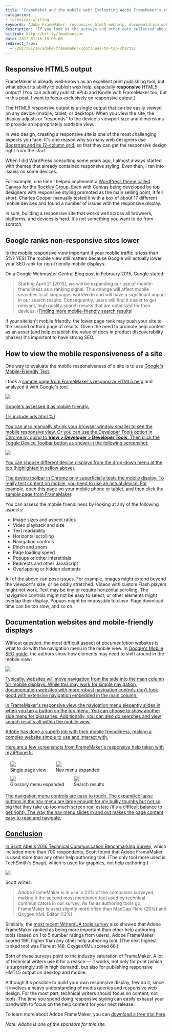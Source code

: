 ```yaml
---
title: "FrameMaker and the mobile web: Evaluating Adobe FrameMaker's responsive HTML5 output"
categories:
- technical-writing
keywords: Adobe FrameMaker, responsive html5 webhelp, documentation websites
description: "If you look at the surveys and other data collected about tool usage and priorities in the technical communication field, it's impossible not to acknowledge FrameMaker as one of the most common tools. Year after year it appears at the top of the charts, and print publishing remains a high priority. Although commonly known for its print publishing capabilities, FrameMaker also has an excellent responsive HTML5 web output. Getting responsive design right is difficult, particularly with documentation websites that have robust navigation sidebars. FrameMaker's responsive output is both mobile-friendly and impressively designed."
bitlink: http://bit.ly/fmweboutput
date: 2017-01-16 18:00:00
redirect_from:
  - /2017/01/16/adobe-framemaker-continues-to-top-charts/
---
```


## Responsive HTML5 output

FrameMaker is already well-known as an excellent print publishing tool, but what about its ability to publish web help, especially **responsive** HTML5 output? (You can actually publish ePub and Kindle with FrameMaker too, but in this post, I want to focus exclusively on responsive output.)

The HTML5 responsive output is a single output that can be easily viewed on any device (mobile, tablet, or desktop). When you view the site, the display adjusts or "responds" to the device's viewport size and dimensions to provide an appropriately readable view.

In web design, creating a responsive site is one of the most challenging aspects you face. It's one reason why so many web designers use [Bootstrap and its 12-column grid](https://getbootstrap.com/examples/grid/), so that they can get the responsive design right from the start.

When I did WordPress consulting some years ago, I almost always started with themes that already contained responsive styling. Even then, I ran into issues on some devices.

For example, one time I helped implement a [WordPress theme called Canvas](http://demo.woothemes.com/) for the [Rockley Group](http://rockley.com/). Even with Canvas being developed by top designers with responsive styling promoted as the main selling point, it fell short. Charles Cooper manually tested it with a box of about 17 different mobile devices and found a number of issues with the responsive display.

In sum, building a responsive site that works well across all browsers, platforms, and devices is hard. It's not something you want to do from scratch.

## Google ranks non-responsive sites lower

Is the mobile responsive view important if your mobile traffic is less than 5%? YES! The mobile view still matters because Google will actually lower your SEO rank for non-friendly mobile displays.

On a Google Webmaster Central Blog post in February 2015, Google stated:

> Starting April 21 [2015], we will be expanding our use of mobile-friendliness as a ranking signal. This change will affect mobile searches in all languages worldwide and will have a significant impact in our search results. Consequently, users will find it easier to get relevant, high quality search results that are optimized for their devices. ([Finding more mobile-friendly search results](https://webmasters.googleblog.com/2015/02/finding-more-mobile-friendly-search.html))

If your site isn't mobile friendly, the lower page rank may push your site to the second or third page of results. Given the need to promote help content as an asset (and help establish the value of docs in product discoverability phases) it's important to have strong SEO.

## How to view the mobile responsiveness of a site

One way to evaluate the mobile responsiveness of a site is to use [Google's Mobile-Friendly Test](https://search.google.com/search-console/mobile-friendly?id=xH4LiR06yo-xzRcJUPA7Kg).

I took a [sample page from FrameMaker's responsive HTML5 help](http://help.adobe.com/en_US/framemaker/2015/using/index.html#t=using-framemaker-2015%2Ffrm_generating_output%2FGenerate_dynamic_content_output-.htm&rhsearch=html5&rhsyns=%20&rhhlterm=html5) and analyzed it with Google's tool.

<a href="https://search.google.com/search-console/mobile-friendly?id=50wpj4cVoP8N5TMwWfO6-w"><img src="https://s3.us-west-1.wasabisys.com/idbwmedia.com/images/framemakermobilefriendlyreport.png" style="max-width: 700px" />

Google's assessed it as mobile friendly.

{% include ads.html %}

You can also manually shrink your browser window smaller to see the mobile responsive view. Or you can use the Developer Tools option in Chrome by going to **View > Developer > Developer Tools**. Then click the Toggle Device Toolbar button as shown in the following screenshot:

<img src="https://s3.us-west-1.wasabisys.com/idbwmedia.com/images/devicetoolbarchrome.png" style="max-width: 500px;"/>

You can choose different device displays from the drop-down menu at the top (highlighted in yellow above).

The device toolbar in Chrome only superficially tests the mobile display. To really test content on mobile, you need to use an actual device. For example, open this page on your mobile phone or tablet, and then click the [sample page from FrameMaker](http://help.adobe.com/en_US/framemaker/2015/using/index.html#t=using-framemaker-2015%2Ffrm_generating_output%2FGenerate_dynamic_content_output-.htm&rhsearch=html5&rhsyns=%20&rhhlterm=html5).

You can assess the mobile friendliness by looking at any of the following aspects:

* Image sizes and aspect ratios
* Video playback and size
* Text readability
* Horizontal scrolling
* Navigation controls
* Pinch and zoom
* Page loading speed
* Popups or other interstitials
* Redirects and other JavaScript
* Overlapping or hidden elements

All of the above can pose issues. For example, images might extend beyond the viewport's size, or be oddly stretched. Videos with custom Flash players might not work. Text may be tiny or require horizontal scrolling. The navigation controls might not be easy to select, or other elements might overlap their display. Popups might be impossible to close. Page download time can be too slow, and so on.

## Documentation websites and mobile-friendly displays

Without question, the most difficult aspect of *documentation* websites is what to do with the navigation menu in the mobile view. In [Google's Mobile SEO guide](https://developers.google.com/webmasters/mobile-sites/), the authors show how elements may need to shift around in the mobile view:

<a href="https://developers.google.com/webmasters/mobile-sites/"><img src="https://s3.us-west-1.wasabisys.com/idbwmedia.com/images/responsiveshifts.png" style="max-width: 400px" />

Typically, websites will move navigation from the side into the main column for mobile displays. While this may work for simple navigation, documentation websites with more robust navigation controls don't look good with extensive navigation embedded in the main column.

In FrameMaker's responsive view, the navigation menu elegantly slides in when you tap a button on the top menu. You can choose to show another side menu for glossaries. Additionally, you can also do searches and view search results all within the mobile view.

Adobe has done a superb job with their mobile friendliness, making a complex website simple to use and interact with.

Here are a few screenshots from FrameMaker's responsive help taken with my iPhone 5:

<div>
<figure style="margin: 5px 15px; float: left;"><img style="max-width: 300px; border: 1px solid #dedede;" src="https://s3.us-west-1.wasabisys.com/idbwmedia.com/images/framemakerscreenshot4.png"/><figcaption>Single page view</figcaption></figure>
<figure style="margin: 5px 15px; float: left;"><img style="max-width: 300px; border: 1px solid #dedede;" src="https://s3.us-west-1.wasabisys.com/idbwmedia.com/images/framemakerscreenshot3.png"/><figcaption>Nav menu expanded</figcaption></figure>
<figure style="margin: 5px 15px; float: left;"><img style="max-width: 300px; border: 1px solid #dedede;" src="https://s3.us-west-1.wasabisys.com/idbwmedia.com/images/framemakerscreenshot2.png"/><figcaption>Glossary menu expanded</figcaption></figure>
<figure style="margin: 5px 15px; float: left;"><img style="max-width: 300px; border: 1px solid #dedede;" src="https://s3.us-west-1.wasabisys.com/idbwmedia.com/images/framemakerscreenshot1.png"/><figcaption>Search results</figcaption></figure>
</div>

<div style="clear: left;"></div>

The navigation menu controls are easy to touch. The expand/collapse buttons in the nav menu are large enough for my bulky thumbs but not so big that they take up too much screen real estate (it's a difficult balance to get right). The way the nav menu slides in and out makes the page content easy to read and navigate.

## Conclusion

In Scott Abel's [2016 Technical Communication Benchmarking Survey](http://thecontentwrangler.com/2016/05/26/2016-technical-communication-industry-benchmarking-survey/), which included more than 700 respondents, Scott found that Adobe FrameMaker is used more than any other help authoring tool. (The only tool more used is TechSmith's Snagit, which is used for graphics, not help authoring.)

<a href="http://thecontentwrangler.com/2016/05/26/2016-technical-communication-industry-benchmarking-survey/"><img src="https://s3.us-west-1.wasabisys.com/idbwmedia.com/images/benchmarkingsurveytoolslist.png" style="max-width:300px;" /></a>

Scott writes:

> Adobe FrameMaker is in use in 22% of the companies surveyed, making it the second most mentioned tool used by technical communicators in our survey. As far as authoring tools go, FrameMaker is used slightly more often than MadCap Flare (20%) and Oxygen XML Editor (13%).

Similarly, the [most recent WritersUA tools survey](http://www.welinske.com/2014-user-assistance-tools-survey/) also showed that Adobe FrameMaker ranked as being more important than other help authoring tools (based on 1 to 5 number ratings from users). Adobe FrameMaker scored 199, higher than any other help authoring tool. (The next highest ranked tool was Flare at 148. OxygenXML scored 66.)

Both of these surveys point to the industry saturation of FrameMaker. A lot of technical writers use it for a reason &mdash; it works, not only for print (which is surprisingly still in high demand), but also for publishing responsive HMTL5 output on desktop and mobile.

Although it's possible to build your own responsive display, few do it, since it involves a heavy understanding of media queries and responsive web design. For the most part, technical writers should focus on content, not tools. The time you spend doing responsive styling can easily exhaust your bandwidth to focus on the help content for your next release.

To learn more about Adobe FrameMaker, you can [download a free trial here](http://www.adobe.com/cfusion/tdrc/index.cfm?product=framemaker&loc=en_gb&sdid=XPCNHDD5&mv=other).

*Note: Adobe is one of the sponsors for this site.*

